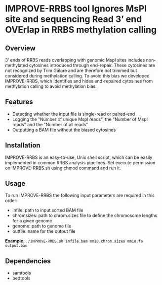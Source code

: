 # IMPROVE-RRBS tool Ignores MsPI site and sequencing Read 3’ end OVErlap in RRBS methylation calling

## Overview
3’ ends of RRBS reads overlapping with genomic MspI sites includes non-methylated cytosines introduced through end-repair. These cytosines are not recognized by Trim Galore and are therefore not trimmed but considered during methylation calling. To avoid this bias we developed IMPROVE-RRBS, which identifies and hides end-repaired cytosines from methylation calling to avoid methylation bias.

## Features
- Detecting whether the input file is single-read or paired-end
- Logging the "Number of unique MspI reads", the "Number of MspI reads" and the "Number of all reads"
- Outputting a BAM file without the biased cytosines

## Installation
IMPROVE-RRBS is an easy-to-use, Unix shell script, which can be easily implemented in common RRBS analysis pipelines.
Set execute permission on IMPROVE-RRBS.sh using chmod command and run it.

## Usage
To run IMPROVE-RRBS the following input parameters are required in this order:
- infile: path to input sorted BAM file
- chromsizes: path to chrom.sizes file to define the chromosome lengths for a given genome
- genome: path to genome file
- outfile: name for the output file

**Example**:
`./IMPROVE-RRBS.sh infile.bam mm10.chrom.sizes mm10.fa output.bam`

## Dependencies
- samtools
- bedtools
